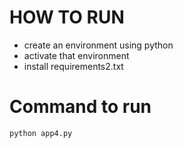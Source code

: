 # HOW TO RUN

- create  an environment using python
- activate that environment
- install requirements2.txt

# Command to run 

``` 
python app4.py
```